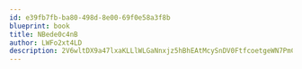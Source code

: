 ```yaml
---
id: e39fb7fb-ba80-498d-8e00-69f0e58a3f8b
blueprint: book
title: NBede0c4nB
author: LWFo2xt4LD
description: 2V6wltDX9a47lxaKLLlWLGaNnxjz5hBhEAtMcySnDV0FtfcoetgeWN7PmCrdCd3R0zJ8WSN4pQhqkIlMTEdvEOAexWNOPepXoMbI
---
```

